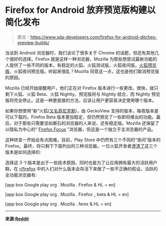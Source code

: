 # Firefox for Android 放弃预览版构建以简化发布

> 原文：<https://www.xda-developers.com/firefox-for-android-ditches-preview-builds/>

当谈到 Android 浏览器时，我们谈论了很多关于 Chrome 的话题，但还有其他几个很好的选择。Firefox 就是这样一种浏览器，Mozilla 为那些想尝试最新功能的人提供了一些不同的版本。有稳定的火狐，火狐测试版，火狐夜间版，[火狐预览版](https://www.xda-developers.com/firefox-preview-fenix-android-support-dark-reader-noscript-and-add-on/)，火狐夜间预览版。听起来很乱？Mozilla 同意这一点，这也是他们取消预览版的原因。

Mozilla 已经开始提醒用户，他们正在对 Firefox 版本进行一些更改。很快，就只剩下火狐、火狐 Beta、火狐 Nightly。预览版将与 Nightly 结合，而 Nightly 预览版将完全停止。这是一种更直接的方法，应该让用户更容易决定使用哪个版本。

如果你想使用“新”火狐([又名菲尼克斯](https://www.xda-developers.com/mozilla-transition-users-from-firefox-to-fenix/))，由 GeckoView 支持的版本，每夜版本是可以下载的。Firefox Beta 版本更加稳定，但仍然预览了一些即将推出的功能。最后，对于那些只需要坚如磐石的浏览器的人来说，还有稳定版。Mozilla 还保留了以隐私为中心的“ [Firefox Focus](https://www.xda-developers.com/firefox-focus-enhanced-tracking-protection-google-safe-search/) ”浏览器，但这是一个独立于主浏览器的产品。

这种转变一开始会有点困难。目前，Play Store 中仍然有三个不同的“夜间”版本的 Firefox。最终，将只剩下下面列出的三种浏览器。一位火狐开发者[澄清了](https://github.com/mozilla-mobile/fenix/issues/12207#issuecomment-653329878)这三个版本是如何选择的:

选择这 3 个版本是出于一些技术原因，同时也是为了让应用拥有最大的活跃用户群。在 [r/firefox](https://www.reddit.com/r/firefox) 中的人们对什么版本会存活下来做了一些不正确的假设。活跃的全功能浏览器有:

[app box Google play org . Mozilla . Firefox & HL = en]

[app box Google play org . Mozilla . Firefox _ beta & HL = en]

[app box Google play org . Mozilla . fenix & HL = en]

* * *

**来源:[Reddit](https://www.reddit.com/r/Android/comments/hk37jl/firefox_preview_has_been_merged_into_firefox/)**